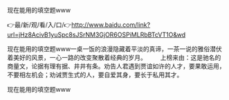 现在能用的填空题www

👉最/新/观/看/入/口/👉http://www.baidu.com/link?url=jHz8AcivB1yuSpc8sJSrNM3GjOR6OSPiMLRbBTcVT1O&wd

现在能用的填空题www一桌一饭的浪漫隐藏着平淡的真谛，一茶一说的雅俗潜伏着美好的风景，一心一路的改变聚散着经典的岁月。
　　上榜来由：这是驰名的商量文，论据有理有据、井井有条。劝告人君遇到贾谊如许的人才，要果敢运用，不要相左机会；劝诫贾生式的人，要自爱其身，要长于私用其才。


现在能用的填空题www
